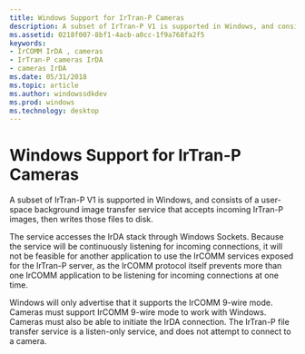 ```yaml
---
title: Windows Support for IrTran-P Cameras
description: A subset of IrTran-P V1 is supported in Windows, and consists of a user-space background image transfer service that accepts incoming IrTran-P images, then writes those files to disk.
ms.assetid: 0218f007-8bf1-4acb-a0cc-1f9a768fa2f5
keywords:
- IrCOMM IrDA , cameras
- IrTran-P cameras IrDA
- cameras IrDA
ms.date: 05/31/2018
ms.topic: article
ms.author: windowssdkdev
ms.prod: windows
ms.technology: desktop
---
```


# Windows Support for IrTran-P Cameras

A subset of IrTran-P V1 is supported in Windows, and consists of a user-space background image transfer service that accepts incoming IrTran-P images, then writes those files to disk.

The service accesses the IrDA stack through Windows Sockets. Because the service will be continuously listening for incoming connections, it will not be feasible for another application to use the IrCOMM services exposed for the IrTran-P server, as the IrCOMM protocol itself prevents more than one IrCOMM application to be listening for incoming connections at one time.

Windows will only advertise that it supports the IrCOMM 9-wire mode. Cameras must support IrCOMM 9-wire mode to work with Windows. Cameras must also be able to initiate the IrDA connection. The IrTran-P file transfer service is a listen-only service, and does not attempt to connect to a camera.

 

 





